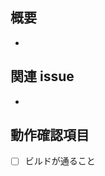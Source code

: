 ## 概要
* 

## 関連 issue
* 

<!-- 
## 原因

*

## 解決方法

*

## スクリーンショット
| before | after |
| ------ | ----- |
| <img width=200 src=""> | <img width=200 src=""> |

-->

## 動作確認項目
- [ ] ビルドが通ること
